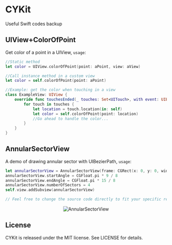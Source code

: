 # CYKit
Useful Swift codes backup

## UIView+ColorOfPoint
Get color of a point in a UIView, `usage`:

```swift
//Static method
let color = UIView.colorOfPoint(point: aPoint, view: aView)

//Call instance method in a custom view
let color = self.colorOfPoint(point: aPoint)
```


```swift
//Example: get the color when touching in a view
class ExampleView: UIView {
    override func touchesEnded(_ touches: Set<UITouch>, with event: UIEvent?) {
        for touch in touches {
            let location = touch.location(in: self)
            let color = self.colorOfPoint(point: location)
            //Go ahead to handle the color...
        }
    }
}
```

## AnnularSectorView
A demo of drawing annular sector with UIBezierPath, `usage`:
```swift
let annularSectorView = AnnularSectorView(frame: CGRect(x: 0, y: 0, width: 200, height: 200))
annularSectorView.startAngle = CGFloat.pi * 9 / 8
annularSectorView.endAngle = CGFloat.pi * 15 / 8
annularSectorView.numberOfSectors = 4
self.view.addSubview(annularSectorView)

// Feel free to change the source code directly to fit your specific requirements 
```

<p align="center" >
<img src="https://raw.githubusercontent.com/chenyun122/CYKit/master/AnnularSectorView/AnnularSectorView.png" alt="AnnularSectorView" title="AnnularSectorView">
</p>


## License

CYKit is released under the MIT license. See LICENSE for details.
